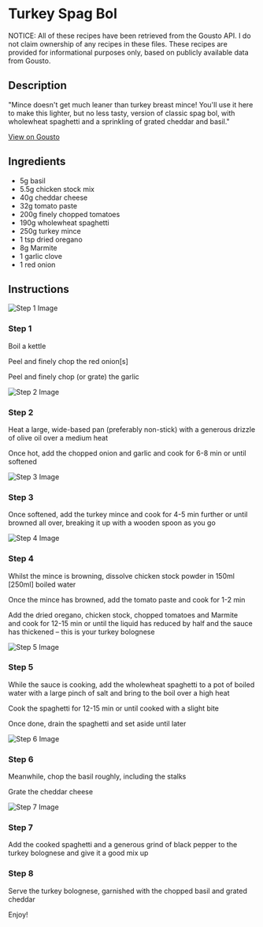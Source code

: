 # Turkey Spag Bol

NOTICE: All of these recipes have been retrieved from the Gousto API. I do not claim ownership of any recipes in these files. These recipes are provided for informational purposes only, based on publicly available data from Gousto.

## Description

"Mince doesn't get much leaner than turkey breast mince! You'll use it here to make this lighter, but no less tasty, version of classic spag bol, with wholewheat spaghetti and a sprinkling of grated cheddar and basil."

[View on Gousto](https://www.gousto.co.uk/recipes/cookbook/joes-tasty-turkey-bolognese)

## Ingredients

- 5g basil
- 5.5g chicken stock mix
- 40g cheddar cheese
- 32g tomato paste 
- 200g finely chopped tomatoes
- 190g wholewheat spaghetti
- 250g turkey mince
- 1 tsp dried oregano
- 8g Marmite 
- 1 garlic clove
- 1 red onion

## Instructions

![Step 1 Image](https://production-media.gousto.co.uk/cms/recipe-step-image/RC2261Step-1-x200.jpg)

### Step 1

Boil a kettle

Peel and finely chop the red onion<span class="text-danger">[s]</span>

Peel and finely chop (or grate) the garlic

![Step 2 Image](https://production-media.gousto.co.uk/cms/recipe-step-image/RC2261Step-2-x200.jpg)

### Step 2

Heat a large, wide-based pan (preferably non-stick) with a generous drizzle of olive oil over a medium heat

Once hot, add the chopped onion and garlic and cook for 6-8 min or until softened

![Step 3 Image](https://production-media.gousto.co.uk/cms/recipe-step-image/RC2261Step-3-x200.jpg)

### Step 3

Once softened, add the turkey mince and cook for 4-5 min further or until browned all over, breaking it up with a wooden spoon as you go

![Step 4 Image](https://production-media.gousto.co.uk/cms/recipe-step-image/RC2261Step-4-x200.jpg)

### Step 4

Whilst the mince is browning, dissolve chicken stock powder in 150ml<span class="text-danger"> [250ml]</span> boiled water

Once the mince has browned, add the tomato paste and cook for 1-2 min

Add the dried oregano, chicken stock, chopped tomatoes and Marmite and cook for 12-15 min or until the liquid has reduced by half and the sauce has thickened – this is your turkey bolognese

![Step 5 Image](https://production-media.gousto.co.uk/cms/recipe-step-image/RC2261Step-5-x200.jpg)

### Step 5

While the sauce is cooking, add the wholewheat spaghetti to a pot of boiled water with a large pinch of salt and bring to the boil over a high heat

Cook the spaghetti for 12-15 min or until cooked with a slight bite

Once done, drain the spaghetti and set aside until later

![Step 6 Image](https://production-media.gousto.co.uk/cms/recipe-step-image/RC2261Step-6-x200.jpg)

### Step 6

Meanwhile, chop the basil roughly, including the stalks

Grate the cheddar cheese

![Step 7 Image](https://production-media.gousto.co.uk/cms/recipe-step-image/RC2261Step-7-x200.jpg)

### Step 7

Add the cooked spaghetti and a generous grind of black pepper to the turkey bolognese and give it a good mix up

### Step 8

Serve the turkey bolognese, garnished with the chopped basil and grated cheddar

Enjoy!

